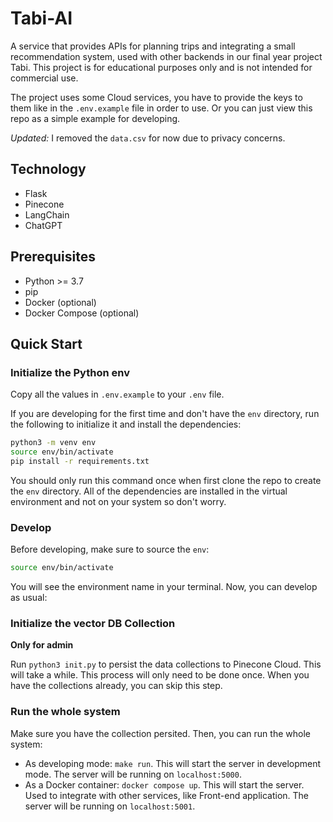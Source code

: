 # Tabi-AI

A service that provides APIs for planning trips and integrating a small recommendation system, used with other backends in our final year project Tabi. This project is for educational purposes only and is not intended for commercial use.

The project uses some Cloud services, you have to provide the keys to them like in the `.env.example` file in order to use. Or you can just view this repo as a simple example for developing.

_Updated:_ I removed the `data.csv` for now due to privacy concerns.

## Technology

- Flask
- Pinecone
- LangChain
- ChatGPT

## Prerequisites

- Python >= 3.7
- pip
- Docker (optional)
- Docker Compose (optional)

## Quick Start

### Initialize the Python env

Copy all the values in `.env.example` to your `.env` file.

If you are developing for the first time and don't have the `env` directory, run the following to initialize it and install the dependencies:

```bash
python3 -m venv env
source env/bin/activate
pip install -r requirements.txt
```

You should only run this command once when first clone the repo to create the `env` directory. All of the dependencies are installed in the virtual environment and not on your system so don't worry.

### Develop

Before developing, make sure to source the `env`:

```bash
source env/bin/activate
```

You will see the environment name in your terminal. Now, you can develop as usual:

### Initialize the vector DB Collection

**Only for admin**

Run `python3 init.py` to persist the data collections to Pinecone Cloud. This will take a while. This process will only need to be done once. When you have the collections already, you can skip this step.

### Run the whole system

Make sure you have the collection persited. Then, you can run the whole system:

- As developing mode: `make run`. This will start the server in development mode. The server will be running on `localhost:5000`.
- As a Docker container: `docker compose up`. This will start the server. Used to integrate with other services, like Front-end application. The server will be running on `localhost:5001`.
